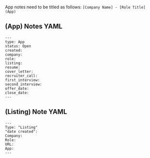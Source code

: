 App notes need to be titled as follows:
`[Company Name] - [Role Title] (App)`

## (App) Notes YAML

```
---
type: App
status: Open
created: 
company: 
role: 
listing: 
resume: 
cover_letter: 
recruiter_call: 
first_interview: 
second_interview: 
offer_date: 
close_date: 
---
```

## (Listing) Note YAML
```
---
Type: "Listing"
"date created":
Company:
Role:
URL:
App:
---
```